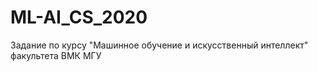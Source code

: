 ﻿# ML-AI_CS_2020
 Задание по курсу "Машинное обучение и искусственный интеллект" факультета ВМК МГУ
